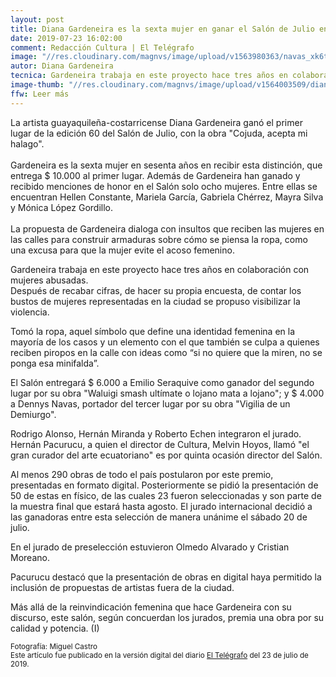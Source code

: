 ```yaml
---
layout: post
title: Diana Gardeneira es la sexta mujer en ganar el Salón de Julio en 60 años
date: 2019-07-23 16:02:00
comment: Redacción Cultura | El Telégrafo
image: "//res.cloudinary.com/magnvs/image/upload/v1563980363/navas_xk6tss.jpg"
autor: Diana Gardeneira
tecnica: Gardeneira trabaja en este proyecto hace tres años en colaboración con mujeres abusadas.
image-thumb: "//res.cloudinary.com/magnvs/image/upload/v1564003509/diana-garcia-telegrafo_zdbzvd.jpg"
ffw: Leer más  
---
```

La artista guayaquileña-costarricense Diana Gardeneira ganó el primer lugar de la edición 60 del Salón de Julio, con la obra "Cojuda, acepta mi halago". <br /><br />Gardeneira es la sexta mujer en sesenta años en recibir esta distinción, que entrega $ 10.000 al primer lugar. Además de Gardeneira han ganado y recibido menciones de honor en el Salón solo ocho mujeres. Entre ellas se encuentran Hellen Constante, Mariela García, Gabriela Chérrez, Mayra Silva y Mónica López Gordillo.<br /><br />La propuesta de Gardeneira dialoga con insultos que reciben las mujeres en las calles para construir armaduras sobre cómo se piensa la ropa, como una excusa para que la mujer evite el acoso femenino.  

Gardeneira trabaja en este proyecto hace tres años en colaboración con mujeres abusadas.  
Después de recabar cifras, de hacer su propia encuesta, de contar los bustos de mujeres representadas en la ciudad se propuso visibilizar la violencia.  

Tomó la ropa, aquel símbolo que define una identidad femenina en la mayoría de los casos y un elemento con el que también se culpa a quienes reciben piropos en la calle con ideas como “si no quiere que la miren, no se ponga esa minifalda”.  

El Salón entregará $ 6.000 a Emilio Seraquive como ganador del segundo lugar por su obra "Waluigi smash ultímate o lojano mata a lojano"; y $ 4.000 a Dennys Navas, portador del tercer lugar por su obra "Vigilia de un Demiurgo".  

Rodrigo Alonso, Hernán Miranda y Roberto Echen integraron el jurado. Hernán Pacurucu, a quien el director de Cultura, Melvin Hoyos, llamó "el gran curador del arte ecuatoriano" es por quinta ocasión director del Salón.  

Al menos 290 obras de todo el país postularon por este premio, presentadas en formato digital. Posteriormente se pidió la presentación de 50 de estas en físico, de las cuales 23 fueron seleccionadas y son parte de la muestra final que estará hasta agosto. El jurado internacional decidió a las ganadoras entre esta selección de manera unánime el sábado 20 de julio.  

En el jurado de preselección estuvieron Olmedo Alvarado y Cristian Moreano.  

Pacurucu destacó que la presentación de obras en digital haya permitido la inclusión de propuestas de artistas fuera de la ciudad.  

Más allá de la reinvindicación femenina que hace Gardeneira con su discurso, este salón, según concuerdan los jurados, premia una obra por su calidad y potencia. (I) 

<small>Fotografía: Miguel Castro<br />Este artículo fue publicado en la versión digital del diario [El Telégrafo](//www.eltelegrafo.com.ec/noticias/cultura/10/guayaquil-fiestas-pintura-diana-gardeneira) del 23 de julio de 2019.</small>
